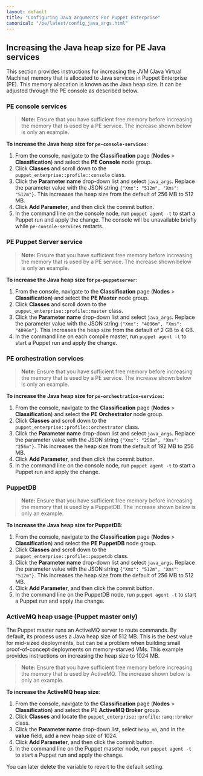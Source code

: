 ```yaml
---
layout: default
title: "Configuring Java arguments For Puppet Enterprise"
canonical: "/pe/latest/config_java_args.html"
---
```


## Increasing the Java heap size for PE Java services

This section provides instructions for increasing the JVM (Java Virtual Machine) memory that is allocated to Java services in Puppet Enterprise (PE). This memory allocation is known as the Java heap size. It can be adjusted through the PE console as described below.

### PE console services

> **Note:** Ensure that you have sufficient free memory before increasing the memory that is used by a PE service. The increase shown below is only an example.

**To increase the Java heap size for `pe-console-services`**:

1. From the console, navigate to the **Classification** page (**Nodes** > **Classification**) and select the **PE Console** node group.
2. Click **Classes** and scroll down to the `puppet_enterprise::profile::console` class.
3. Click the **Parameter name** drop-down list and select `java_args`. Replace the parameter value with the JSON string `{"Xmx": "512m", "Xms": "512m"}`. This increases the heap size from the default of 256 MB to 512 MB.
4. Click **Add Parameter**, and then click the commit button.
5. In the command line on the console node, run `puppet agent -t` to start a Puppet run and apply the change. The console will be unavailable briefly while `pe-console-services` restarts.

### PE Puppet Server service

> **Note:** Ensure that you have sufficient free memory before increasing the memory that is used by a PE service. The increase shown below is only an example.

**To increase the Java heap size for `pe-puppetserver`**:

1. From the console, navigate to the **Classification** page (**Nodes** > **Classification**) and select the **PE Master** node group.
2. Click **Classes** and scroll down to the `puppet_enterprise::profile::master` class.
3. Click the **Parameter name** drop-down list and select `java_args`. Replace the parameter value with the JSON string `{"Xmx": "4096m", "Xms": "4096m"}`. This increases the heap size from the default of 2 GB to 4 GB.
4. In the command line on each compile master, run `puppet agent -t` to start a Puppet run and apply the change.

### PE orchestration services

> **Note:** Ensure that you have sufficient free memory before increasing the memory that is used by a PE service. The increase shown below is only an example.

**To increase the Java heap size for `pe-orchestration-services`**:

1. From the console, navigate to the **Classification** page (**Nodes** > **Classification**) and select the **PE Orchestrator** node group.
2. Click **Classes** and scroll down to the `puppet_enterprise::profile::orchestrator` class.
3. Click the **Parameter name** drop-down list and select `java_args`. Replace the parameter value with the JSON string `{"Xmx": "256m", "Xms": "256m"}`. This increases the heap size from the default of 192 MB to 256 MB.
4. Click **Add Parameter**, and then click the commit button.
5. In the command line on the console node, run `puppet agent -t` to start a Puppet run and apply the change. 


### PuppetDB

> **Note:** Ensure that you have sufficient free memory before increasing the memory that is used by a PuppetDB. The increase shown below is only an example.

**To increase the Java heap size for PuppetDB**:

1. From the console, navigate to the **Classification** page (**Nodes** > **Classification**) and select the **PE PuppetDB** node group.
2. Click **Classes** and scroll down to the `puppet_enterprise::profile::puppetdb` class.
3. Click the **Parameter name** drop-down list and select `java_args`. Replace the parameter value with the JSON string `{"Xmx": "512m", "Xms": "512m"}`. This increases the heap size from the default of 256 MB to 512 MB.
4. Click **Add Parameter**, and then click the commit button.
5. In the command line on the PuppetDB node, run `puppet agent -t` to start a Puppet run and apply the change.

### ActiveMQ heap usage (Puppet master only)

The Puppet master runs an ActiveMQ server to route commands. By default, its process uses a Java heap size of 512 MB. This is the best value for mid-sized deployments, but can be a problem when building small proof-of-concept deployments on memory-starved VMs. This example provides instructions on increasing the heap size to 1024 MB.

> **Note:** Ensure that you have sufficient free memory before increasing the memory that is used by ActiveMQ. The increase shown below is only an example.

**To increase the ActiveMQ heap size**:

1. From the console, navigate to the **Classification** page (**Nodes** > **Classification**) and select the PE **ActiveMQ Broker** group.
2. Click **Classes** and locate the `puppet_enterprise::profile::amq::broker` class.
3. Click the **Parameter name** drop-down list, select `heap_mb`, and in the __value__ field, add a new heap size of 1024.
4. Click **Add Parameter**, and then click the commit button.
5. In the command line on the Puppet maseter node, run `puppet agent -t` to start a Puppet run and apply the change.


You can later delete the variable to revert to the default setting.

